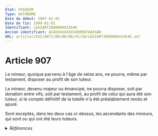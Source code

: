 ```yaml
---
État: VIGUEUR
Type: AUTONOME
Date de début: 2007-01-01
Date de fin: 2999-01-01
Identifiant: LEGIARTI000006433646
Ancien identifiant: ACAXXXXXXXX5X00907AAXXAB
URL: article/LEGI/ARTI/00/00/06/43/36/LEGIARTI000006433646.xml
---
```


<h1>Article 907</h1>

Le mineur, quoique parvenu à l'âge de seize ans, ne pourra, même par testament,
disposer au profit de son tuteur.<br />

Le mineur, devenu majeur ou émancipé, ne pourra disposer, soit par donation
entre vifs, soit par testament, au profit de celui qui aura été son tuteur, si
le compte définitif de la tutelle n'a été préalablement rendu et apuré.<br />

Sont exceptés, dans les deux cas ci-dessus, les ascendants des mineurs, qui sont
ou qui ont été leurs tuteurs.


<details>
  <summary><em>Références</em></summary>

  <h2>Articles faisant référence à l'article</h2>
  
  <ul>
    <li>
      <a href="https://legal.tricoteuses.fr//redirection/LEGIARTI000006284843?vers=git&vers=legifrance">LOI n° 2006-728 du 23 juin 2006 portant réforme des successions et des libéralités - article 9 ENTIEREMENT_MODIF</a> MODIFICATION cible
    </li>
  </ul>
  
  <h2>Références faites par l'article</h2>
  
  <ul>
    <li>
      CODIFICATION source Loi 1803-05-03
    </li>
    <li>
      2006-06-23 MODIFICATION source <a href="https://legal.tricoteuses.fr//redirection/LEGIARTI000006284843?vers=git&vers=legifrance">LOI n° 2006-728 du 23 juin 2006 portant réforme des successions et des libéralités - article 9 ENTIEREMENT_MODIF</a>
    </li>
  </ul>
</details>

